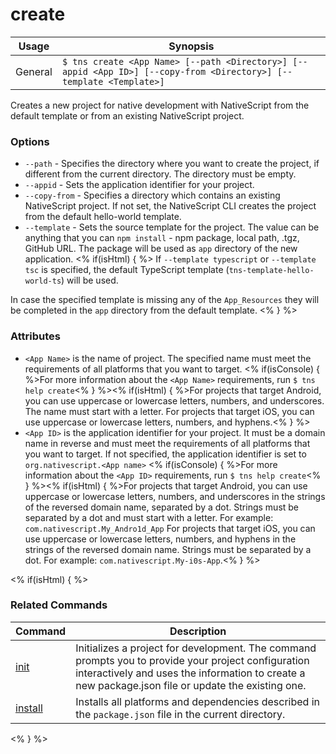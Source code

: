 create
==========

Usage | Synopsis
---|---
General | `$ tns create <App Name> [--path <Directory>] [--appid <App ID>] [--copy-from <Directory>] [--template <Template>]`

Creates a new project for native development with NativeScript from the default template or from an existing NativeScript project.

### Options
* `--path` - Specifies the directory where you want to create the project, if different from the current directory. The directory must be empty.
* `--appid` - Sets the application identifier for your project.
* `--copy-from` - Specifies a directory which contains an existing NativeScript project. If not set, the NativeScript CLI creates the project from the default hello-world template.
* `--template` - Sets the source template for the project. The value can be anything that you can `npm install` - npm package, local path, .tgz, GitHub URL. The package will be used as `app` directory of the new application.
<% if(isHtml) { %>
If `--template typescript` or `--template tsc` is specified, the default TypeScript template (`tns-template-hello-world-ts`) will be used.

In case the specified template is missing any of the `App_Resources` they will be completed in the `app` directory from the default template.
<% } %>

### Attributes
* `<App Name>` is the name of project. The specified name must meet the requirements of all platforms that you want to target. <% if(isConsole) { %>For more information about the `<App Name>` requirements, run `$ tns help create`<% } %><% if(isHtml) { %>For projects that target Android, you can use uppercase or lowercase letters, numbers, and underscores. The name must start with a letter.
For projects that target iOS, you can use uppercase or lowercase letters, numbers, and hyphens.<% } %>
* `<App ID>` is the application identifier for your project. It must be a domain name in reverse and must meet the requirements of all platforms that you want to target. If not specified, the application identifier is set to `org.nativescript.<App name>` <% if(isConsole) { %>For more information about the `<App ID>` requirements, run `$ tns help create`<% } %><% if(isHtml) { %>For projects that target Android, you can use uppercase or lowercase letters, numbers, and underscores in the strings of the reversed domain name, separated by a dot. Strings must be separated by a dot and must start with a letter. For example: `com.nativescript.My_Andro1d_App`
For projects that target iOS, you can use uppercase or lowercase letters, numbers, and hyphens in the strings of the reversed domain name. Strings must be separated by a dot. For example: `com.nativescript.My-i0s-App`.<% } %>

<% if(isHtml) { %>
### Related Commands

Command | Description
----------|----------
[init](init.html) | Initializes a project for development. The command prompts you to provide your project configuration interactively and uses the information to create a new package.json file or update the existing one.
[install](/lib-management/install.html) | Installs all platforms and dependencies described in the `package.json` file in the current directory.
<% } %>